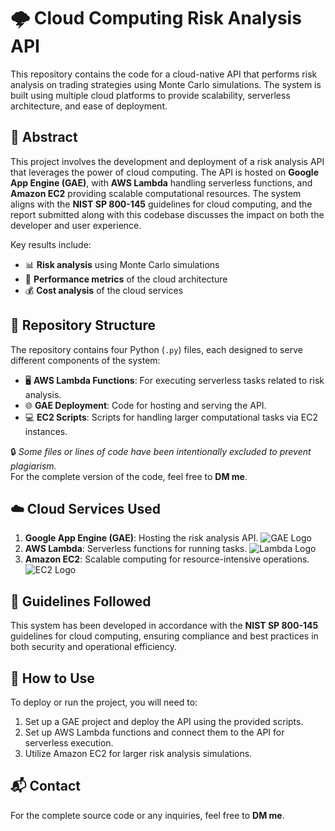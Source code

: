 # 🌩️ Cloud Computing Risk Analysis API

This repository contains the code for a cloud-native API that performs risk analysis on trading strategies using Monte Carlo simulations. The system is built using multiple cloud platforms to provide scalability, serverless architecture, and ease of deployment.

## 📝 Abstract

This project involves the development and deployment of a risk analysis API that leverages the power of cloud computing. The API is hosted on **Google App Engine (GAE)**, with **AWS Lambda** handling serverless functions, and **Amazon EC2** providing scalable computational resources. The system aligns with the **NIST SP 800-145** guidelines for cloud computing, and the report submitted along with this codebase discusses the impact on both the developer and user experience.

Key results include:
- 📊 **Risk analysis** using Monte Carlo simulations
- 🚀 **Performance metrics** of the cloud architecture
- 💰 **Cost analysis** of the cloud services

## 📂 Repository Structure

The repository contains four Python (`.py`) files, each designed to serve different components of the system:
- 🖥️ **AWS Lambda Functions**: For executing serverless tasks related to risk analysis.
- 🌐 **GAE Deployment**: Code for hosting and serving the API.
- 💻 **EC2 Scripts**: Scripts for handling larger computational tasks via EC2 instances.

🔒 *Some files or lines of code have been intentionally excluded to prevent plagiarism.*  
For the complete version of the code, feel free to **DM me**.

## ☁️ Cloud Services Used

1. **Google App Engine (GAE)**: Hosting the risk analysis API. ![GAE Logo](https://img.icons8.com/color/48/google-cloud.png)
2. **AWS Lambda**: Serverless functions for running tasks. ![Lambda Logo](https://img.icons8.com/color/48/amazon-web-services.png)
3. **Amazon EC2**: Scalable computing for resource-intensive operations. ![EC2 Logo](https://img.icons8.com/color/48/amazon-web-services.png)

## 📜 Guidelines Followed

This system has been developed in accordance with the **NIST SP 800-145** guidelines for cloud computing, ensuring compliance and best practices in both security and operational efficiency.

## 🚀 How to Use

To deploy or run the project, you will need to:
1. Set up a GAE project and deploy the API using the provided scripts.
2. Set up AWS Lambda functions and connect them to the API for serverless execution.
3. Utilize Amazon EC2 for larger risk analysis simulations.

## 📬 Contact

For the complete source code or any inquiries, feel free to **DM me**.
